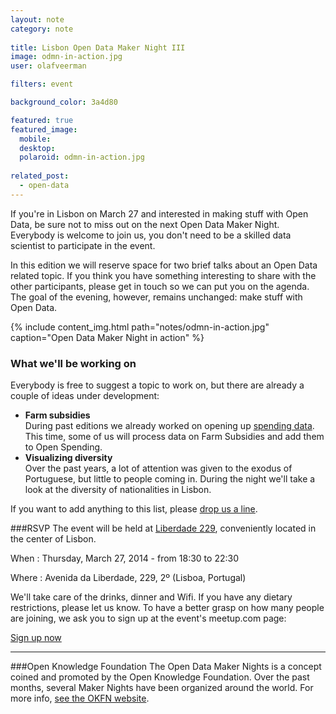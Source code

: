 ```yaml
---
layout: note
category: note
  
title: Lisbon Open Data Maker Night III
image: odmn-in-action.jpg
user: olafveerman

filters: event

background_color: 3a4d80

featured: true
featured_image: 
  mobile: 
  desktop: 
  polaroid: odmn-in-action.jpg
  
related_post:
  - open-data
---
```

If you're in Lisbon on March 27 and interested in making stuff with Open Data, be sure not to miss out on the next Open Data Maker Night. Everybody is welcome to join us, you don't need to be a skilled data scientist to participate in the event.

In this edition we will reserve space for two brief talks about an Open Data related topic. If you think you have something interesting to share with the other participants, please get in touch so we can put you on the agenda. The goal of the evening, however, remains unchanged: make stuff with Open Data.

{% include content_img.html path="notes/odmn-in-action.jpg" caption="Open Data Maker Night in action" %}

### What we'll be working on
Everybody is free to suggest a topic to work on, but there are already a couple of ideas under development:

- **Farm subsidies**  
During past editions we already worked on opening up [spending data](/notes/non-bid-contracts-openspending). This time, some of us will process data on Farm Subsidies and add them to Open Spending.
- **Visualizing diversity**  
Over the past years, a lot of attention was given to the exodus of Portuguese, but little to people coming in. During the night we'll take a look at the diversity of nationalities in Lisbon.

If you want to add anything to this list, please [drop us a line](mailto:olaf@flipside.org).

###RSVP
The event will be held at [Liberdade 229](http://www.liberdade229.com), conveniently located in the center of Lisbon.

When
: Thursday, March 27, 2014 - from 18:30 to 22:30

Where
: Avenida da Liberdade, 229, 2º (Lisboa, Portugal)

We'll take care of the drinks, dinner and Wifi. If you have any dietary restrictions, please let us know. To have a better grasp on how many people are joining, we ask you to sign up at the event's meetup.com page:

<a href="http://www.meetup.com/OpenKnowledgeFoundation/Lisbon-PT/1120442/" class="cta-inline" title="Sign up now">Sign up now</a>

***

###Open Knowledge Foundation
The Open Data Maker Nights is a concept coined and promoted by the Open Knowledge Foundation. Over the past months, several Maker Nights have been organized around the world. For more info, [see the OKFN website](http://okfnlabs.org/events/open-data-maker/).